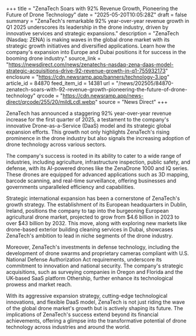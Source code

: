 +++
title = "ZenaTech Soars with 92% Revenue Growth, Pioneering the Future of Drone Technology"
date = "2025-05-20T10:05:28Z"
draft = false
summary = "ZenaTech's remarkable 92% year-over-year revenue growth in Q1 2025 underscores its leadership in the drone industry, driven by innovative services and strategic expansions."
description = "ZenaTech (Nasdaq: ZENA) is making waves in the global drone market with its strategic growth initiatives and diversified applications. Learn how the company's expansion into Europe and Dubai positions it for success in the booming drone industry."
source_link = "https://newsdirect.com/news/zenatechs-nasdaq-zena-daas-model-strategic-acquisitions-drive-92-revenue-growth-in-q1-755932173"
enclosure = "https://cdn.newsramp.app/banners/technology-3.jpg"
article_id = 84870
feed_item_id = 14381
url = "/news/202505/84870-zenatech-soars-with-92-revenue-growth-pioneering-the-future-of-drone-technology"
qrcode = "https://cdn.newsramp.app/news-direct/qrcode/255/20/mildLcdI.webp"
source = "News Direct"
+++

<p>ZenaTech has announced a staggering 92% year-over-year revenue increase for the first quarter of 2025, a testament to the company's innovative Drone-as-a-Service (DaaS) model and its strategic global expansion efforts. This growth not only highlights ZenaTech's rising prominence in the drone industry but also signals the increasing adoption of drone technology across various sectors.</p><p>The company's success is rooted in its ability to cater to a wide range of industries, including agriculture, infrastructure inspection, public safety, and defense, with its AI-powered drones like the ZenaDrone 1000 and IQ series. These drones are equipped for advanced applications such as 3D mapping, barcode scanning, and real-time surveillance, offering businesses and governments unparalleled efficiency and capabilities.</p><p>Strategic international expansion has been a cornerstone of ZenaTech's growth strategy. The establishment of its European headquarters in Dublin, Ireland, positions the company to tap into the burgeoning European agricultural drone market, projected to grow from $4.6 billion in 2023 to over $43 billion by 2032. This move, along with exploring new markets like drone-based exterior building cleaning services in Dubai, showcases ZenaTech's ambition to lead in niche segments of the drone industry.</p><p>Moreover, ZenaTech's investments in defense technology, including the development of drone swarms and proprietary cameras compliant with U.S. National Defense Authorization Act requirements, underscore its commitment to innovation and national security. The company's strategic acquisitions, such as surveying companies in Oregon and Florida and the UK-based SaaS platform Othership, further enhance its technological prowess and market reach.</p><p>With its aggressive expansion strategy, cutting-edge technological innovations, and flexible DaaS model, ZenaTech is not just riding the wave of the global drone market's growth but is actively shaping its future. The implications of ZenaTech's success extend beyond its financial achievements, offering a glimpse into the transformative potential of drone technology across industries and around the world.</p>